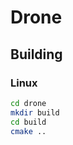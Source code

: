 Drone
================================

Building
---------------------------------
### Linux
```bash
cd drone
mkdir build
cd build
cmake ..
```
